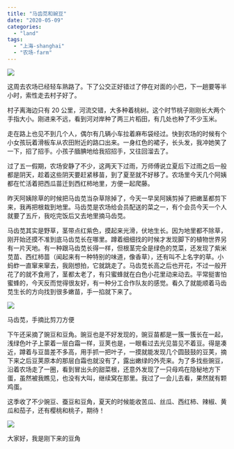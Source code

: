 ```yaml
---
title: "马齿苋和豌豆"
date: "2020-05-09"
categories: 
  - "land"
tags: 
  - "上海-shanghai"
  - "农场-farm"
---
```

![](https://f000.backblazeb2.com/file/quietpark/IMG_20200509_184852.jpg)

这周去农场已经轻车熟路了。下了公交正好错过了停在对面的小巴，下一趟要等半小时，索性走去村子好了。  
  
村子离海边只有 20 公里，河流交错，大多种着桃树。这个时节桃子刚刚长大两个手指大小。刚进来不远，看到河对岸种了两三片稻田，有几处也种了不少玉米。  
  
走在路上也见不到几个人，偶尔有几辆小车拉着麻布袋经过。快到农场的时候有个小女孩玩着滑板车从农田附近的路口出来。一身红色的裙子，长头发，我冲她笑了一下，招了招手。小孩子腼腆地给我招招手，又往回溜去了。  
  
过了五一假期，农场安静了不少，这两天下过雨，万师傅说立夏后下过雨之后一般都是阴天，趁着这些阴天要赶紧移苗，到了夏至就不好移了。农场里今天几个阿姨都在忙活着把西瓜苗迁到西红柿地里，方便一起爬藤。  
  
昨天阿姨除草的时候把马齿苋当杂草除掉了，今天一早吴阿姨剪掉了把嫩茎都剪下来，我再把根栽到地里。马齿苋是农场给会员配送的菜之一，有个会员今天一个人就要了五斤，我吃完饭后又去地里摘马齿苋。  
  
马齿苋其实是野草，茎带点红紫色，摸起来光滑，伏地生长。因为地里都不除草，刚开始还摸不准到底马齿苋长在哪里。蹲着细细找的时候才发现脚下的植物世界另有一片天地。有一种跟马齿苋长得一样，但根茎完全是绿色的苋菜，还发现了紫米苋苗、西红柿苗（闻起来有一种特别的味道，像香草），还有叫不上名字的草。小蚂蚱一直窜来窜去，我刚想拍，它就跳走了。马齿苋长高之后也开花，不过一般开花了的就不食用了，茎都太老了，有只蜜蜂就在白色小花里动来动去。平常挺害怕蜜蜂的，今天反而觉得很友好，有一种分工合作队友的感觉。看久了就能顺着马齿苋生长的方向找到很多嫩苗，手一掐就下来了。


![](https://f000.backblazeb2.com/file/quietpark/IMG_20200509_144624.jpg)


马齿苋，手摘比剪刀方便


下午还采摘了豌豆和豆角。豌豆也是不好发现的，豌豆苗都是一簇一簇长在一起，浅绿色叶子上蒙着一层白霜一样，豆荚也是，一眼看过去光见苗见不着豆。得是凑近，蹲着与豆苗差不多高，用手抓一把叶子，一摸就能发现几个圆鼓鼓的豆荚，摘下来之后豆荚原本的那层白霜也就没有了，露出嫩绿的外壳来。为了多找些豌豆，沿着农场走了一圈，看到冒出头的甜菜根，还意外发现了一只母鸡在隐秘地方下蛋，虽然被我瞧见，也没有大叫，继续窝在那里。我过了一会儿去看，果然就有颗鸡蛋。  
  
这季收了不少豌豆、蚕豆和豆角，夏天的时候能收苦瓜、丝瓜、西红柿、辣椒、黄瓜和茄子，还有樱桃和桃子，期待！



![](https://f000.backblazeb2.com/file/quietpark/IMG_20200509_154316.jpg)

大家好，我是刚下来的豆角
